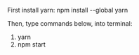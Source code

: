 First install yarn:
    npm install --global yarn

Then, type commands below, into terminal:
1. yarn
2. npm start